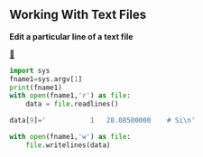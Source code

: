## Working With Text Files

**Edit a particular line of a text file**

[:file_folder:](../../ms-res/editMass.py)
```python
import sys
fname1=sys.argv[1]
print(fname1)
with open(fname1,'r') as file:
    data = file.readlines()

data[9]='           1   28.08500000    # Si\n'

with open(fname1,'w') as file:
    file.writelines(data)
```
